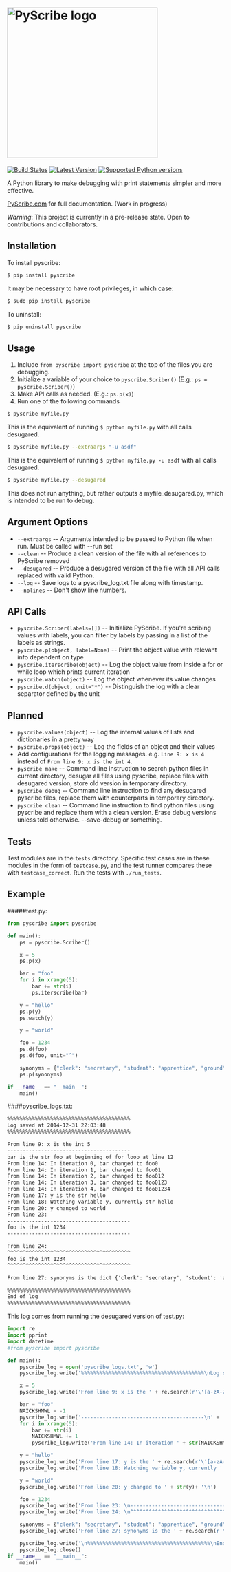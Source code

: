 # [<img title="pyscribe-logo" src="http://i.imgur.com/JZYtIda.png" width="350px" alt="PyScribe logo"/>](https://github.com/alixander/pyscribe)

[![Build Status](https://travis-ci.org/alixander/PyScribe.svg?branch=master)](https://travis-ci.org/alixander/PyScribe) [![Latest Version](https://pypip.in/version/pyscribe/badge.svg?text=version)](https://pypi.python.org/pypi/pyscribe/) [![Supported Python versions](https://pypip.in/py_versions/pyscribe/badge.svg)](https://pypi.python.org/pypi/pyscribe/)

A Python library to make debugging with print statements simpler and more effective.

[PyScribe.com](http://pyscribe.com) for full documentation. (Work in progress)

*Warning*: This project is currently in a pre-release state. Open to contributions and collaborators.

Installation
------------
To install pyscribe:
```bash
$ pip install pyscribe
```
It may be necessary to have root privileges, in which case:
```bash
$ sudo pip install pyscribe
```
To uninstall:
```bash
$ pip uninstall pyscribe
```

Usage
------
1. Include `from pyscribe import pyscribe` at the top of the files you are debugging.
2. Initialize a variable of your choice to `pyscribe.Scriber()` (E.g.: `ps = pyscribe.Scriber()`)
3. Make API calls as needed. (E.g.: `ps.p(x)`)
4. Run one of the following commands
```bash
$ pyscribe myfile.py
 ```
 This is the equivalent of running `$ python myfile.py` with all calls desugared.

```bash
$ pyscribe myfile.py --extraargs "-u asdf"
```
This is the equivalent of running `$ python myfile.py -u asdf` with all calls desugared.

```bash
$ pyscribe myfile.py --desugared
```
This does not run anything, but rather outputs a myfile_desugared.py, which is intended to be run to debug.


Argument Options
-----------------
- `--extraargs` -- Arguments intended to be passed to Python file when run. Must be called with --run set
- `--clean` -- Produce a clean version of the file with all references to PyScribe removed 
- `--desugared` -- Produce a desugared version of the file with all API calls replaced with valid Python.
- `--log` -- Save logs to a pyscribe_log.txt file along with timestamp.
- `--nolines` -- Don't show line numbers.

API Calls
----------
- `pyscribe.Scriber(labels=[])` -- Initialize PyScribe. If you're scribing values with labels, you can filter by labels by passing in a list of the labels as strings.
- `pyscribe.p(object, label=None)` -- Print the object value with relevant info dependent on type
- `pyscribe.iterscribe(object)` -- Log the object value from inside a for or while loop which prints current iteration
- `pyscribe.watch(object)` -- Log the object whenever its value changes
- `pyscribe.d(object, unit="*")` -- Distinguish the log with a clear separator defined by the unit

Planned
----------
- `pyscribe.values(object)` -- Log the internal values of lists and dictionaries in a pretty way
- `pyscribe.props(object)` -- Log the fields of an object and their values
- Add configurations for the logging messages. e.g. `Line 9: x is 4` instead of `From line 9: x is the int 4`.
- `pyscribe make` -- Command line instruction to search python files in current directory, desugar all files using pyscribe, replace files with desugared version, store old version in temporary directory.
- `pyscribe debug` -- Command line instruction to find any desugared pyscribe files, replace them with counterparts in temporary directory.
- `pyscribe clean` -- Command line instruction to find python files using pyscribe and replace them with a clean version. Erase debug versions unless told otherwise. --save-debug or something.

Tests
----------
Test modules are in the `tests` directory. Specific test cases are in these modules in the form of `testcase.py`, and the test runner compares these with `testcase_correct`. Run the tests with `./run_tests`.

Example
--------
#####test.py:
```python
from pyscribe import pyscribe

def main():
    ps = pyscribe.Scriber()

    x = 5
    ps.p(x)

    bar = "foo"
    for i in xrange(5):
        bar += str(i)
        ps.iterscribe(bar)

    y = "hello"
    ps.p(y)
    ps.watch(y)

    y = "world"

    foo = 1234
    ps.d(foo)
    ps.d(foo, unit="^")

    synonyms = {"clerk": "secretary", "student": "apprentice", "ground": "floor"}
    ps.p(synonyms)

if __name__ == "__main__":
    main()
```
####pyscribe_logs.txt:
```html
%%%%%%%%%%%%%%%%%%%%%%%%%%%%%%%%%%%%%%%%
Log saved at 2014-12-31 22:03:48
%%%%%%%%%%%%%%%%%%%%%%%%%%%%%%%%%%%%%%%%

From line 9: x is the int 5
----------------------------------------
bar is the str foo at beginning of for loop at line 12
From line 14: In iteration 0, bar changed to foo0
From line 14: In iteration 1, bar changed to foo01
From line 14: In iteration 2, bar changed to foo012
From line 14: In iteration 3, bar changed to foo0123
From line 14: In iteration 4, bar changed to foo01234
From line 17: y is the str hello
From line 18: Watching variable y, currently str hello
From line 20: y changed to world
From line 23: 
----------------------------------------
foo is the int 1234
----------------------------------------

From line 24: 
^^^^^^^^^^^^^^^^^^^^^^^^^^^^^^^^^^^^^^^^
foo is the int 1234
^^^^^^^^^^^^^^^^^^^^^^^^^^^^^^^^^^^^^^^^

From line 27: synonyms is the dict {'clerk': 'secretary', 'student': 'apprentice', 'ground': 'floor'}

%%%%%%%%%%%%%%%%%%%%%%%%%%%%%%%%%%%%%%%%
End of log
%%%%%%%%%%%%%%%%%%%%%%%%%%%%%%%%%%%%%%%%
```

This log comes from running the desugared version of test.py:
```python
import re
import pprint
import datetime
#from pyscribe import pyscribe

def main():
    pyscribe_log = open('pyscribe_logs.txt', 'w')
    pyscribe_log.write('%%%%%%%%%%%%%%%%%%%%%%%%%%%%%%%%%%%%%%%%\nLog saved at ' + str(datetime.datetime.now().strftime('%Y-%m-%d %H:%M:%S')) + '\n%%%%%%%%%%%%%%%%%%%%%%%%%%%%%%%%%%%%%%%%\n\n')

    x = 5
    pyscribe_log.write('From line 9: x is the ' + re.search(r'\'[a-zA-Z]*\'', str(type(x))).group()[1:-1] + ' ' + str(x)+ '\n')

    bar = "foo"
    NAICKSHMWL = -1
    pyscribe_log.write('----------------------------------------\n' + 'bar is the ' + re.search(r'\'[a-zA-Z]*\'', str(type(bar))).group()[1:-1] + ' ' + str(bar) + ' at beginning of for loop at line 12' + '\n')
    for i in xrange(5):
        bar += str(i)
        NAICKSHMWL += 1
        pyscribe_log.write('From line 14: In iteration ' + str(NAICKSHMWL) + ', bar changed to ' + str(bar) + '\n')

    y = "hello"
    pyscribe_log.write('From line 17: y is the ' + re.search(r'\'[a-zA-Z]*\'', str(type(y))).group()[1:-1] + ' ' + str(y)+ '\n')
    pyscribe_log.write('From line 18: Watching variable y, currently ' + re.search(r'\'[a-zA-Z]*\'', str(type(y))).group()[1:-1] + ' ' + str(y)+ '\n')

    y = "world"
    pyscribe_log.write('From line 20: y changed to ' + str(y)+ '\n')

    foo = 1234
    pyscribe_log.write('From line 23: \n----------------------------------------\nfoo is the ' + re.search(r'\'[a-zA-Z]*\'', str(type(foo))).group()[1:-1] + ' ' + str(foo) + '\n----------------------------------------\n'+ '\n')
    pyscribe_log.write('From line 24: \n^^^^^^^^^^^^^^^^^^^^^^^^^^^^^^^^^^^^^^^^\nfoo is the ' + re.search(r'\'[a-zA-Z]*\'', str(type(foo))).group()[1:-1] + ' ' + str(foo) + '\n^^^^^^^^^^^^^^^^^^^^^^^^^^^^^^^^^^^^^^^^\n'+ '\n')

    synonyms = {"clerk": "secretary", "student": "apprentice", "ground": "floor"}
    pyscribe_log.write('From line 27: synonyms is the ' + re.search(r'\'[a-zA-Z]*\'', str(type(synonyms))).group()[1:-1] + ' ' + str(synonyms)+ '\n')

    pyscribe_log.write('\n%%%%%%%%%%%%%%%%%%%%%%%%%%%%%%%%%%%%%%%%\nEnd of log\n%%%%%%%%%%%%%%%%%%%%%%%%%%%%%%%%%%%%%%%%\n')
    pyscribe_log.close()
if __name__ == "__main__":
    main()
```
